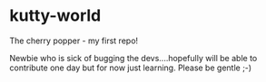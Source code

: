# kutty-world
The cherry popper - my first repo!

Newbie who is sick of bugging the devs....hopefully will be able to contribute one day but for now just learning.  Please be gentle ;-)
